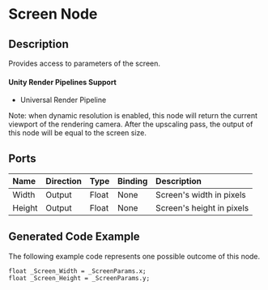 # Screen Node

## Description

Provides access to parameters of the screen.

#### Unity Render Pipelines Support
- Universal Render Pipeline

Note: when dynamic resolution is enabled, this node will return the current viewport of the rendering camera. After the upscaling pass, the output of this node will be equal to the screen size.

## Ports

| Name        | Direction           | Type  | Binding | Description |
|:------------ |:-------------|:-----|:---|:---|
| Width | Output      |    Float    | None | Screen's width in pixels |
| Height | Output      |    Float    | None | Screen's height in pixels |

## Generated Code Example

The following example code represents one possible outcome of this node.

```
float _Screen_Width = _ScreenParams.x;
float _Screen_Height = _ScreenParams.y;
```
